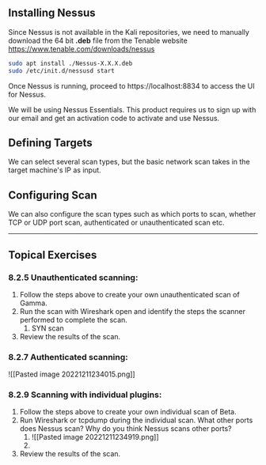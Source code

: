 ## Installing Nessus
Since Nessus is not available in the Kali repositories, we need to manually download the 64 bit **.deb** file from the Tenable website https://www.tenable.com/downloads/nessus
```bash
sudo apt install ./Nessus-X.X.X.deb
sudo /etc/init.d/nessusd start
```

Once Nessus is running, proceed to https://localhost:8834 to access the UI for Nessus.

We will be using Nessus Essentials. This product requires us to sign up with our email and get an activation code to activate and use Nessus.

## Defining Targets
We can select several scan types, but the basic network scan takes in the target machine's IP as input.

## Configuring Scan
We can also configure the scan types such as which ports to scan, whether TCP or UDP port scan, authenticated or unauthenticated scan etc.



***
## Topical Exercises

### 8.2.5 Unauthenticated scanning:
1.  Follow the steps above to create your own unauthenticated scan of Gamma.
2. Run the scan with Wireshark open and identify the steps the scanner performed to complete the scan.
	1. SYN scan
3. Review the results of the scan.

### 8.2.7 Authenticated scanning:
![[Pasted image 20221211234015.png]]

### 8.2.9 Scanning with individual plugins:
1.  Follow the steps above to create your own individual scan of Beta.
2.  Run Wireshark or tcpdump during the individual scan. What other ports does Nessus scan? Why do you think Nessus scans other ports?
	1. ![[Pasted image 20221211234919.png]]
	2. 
3.  Review the results of the scan.